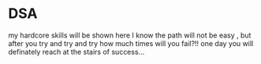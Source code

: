 # DSA
my hardcore skills will be shown here
I know the path will not be easy , but after you try and try and try how much times will you fail?!! one day you will definately reach at the stairs of success... 
